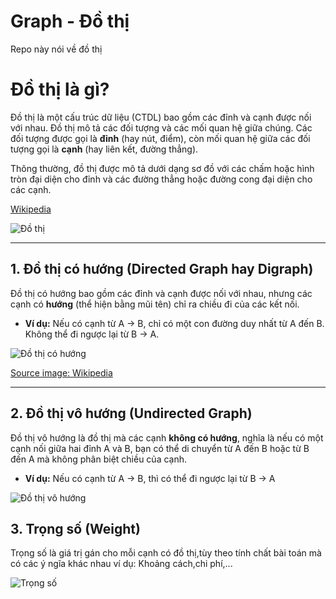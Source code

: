 # Graph - Đồ thị
Repo này nói về đồ thị
# **Đồ thị** là gì?
Đồ thị là một cấu trúc dữ liệu (CTDL) bao gồm các đỉnh và cạnh được nối với nhau. Đồ thị mô tả các đối tượng và các mối quan hệ giữa chúng. Các đối tượng được gọi là **đỉnh** (hay nút, điểm), còn mối quan hệ giữa các đối tượng gọi là **cạnh** (hay liên kết, đường thẳng).

Thông thường, đồ thị được mô tả dưới dạng sơ đồ với các chấm hoặc hình tròn đại diện cho đỉnh và các đường thẳng hoặc đường cong đại diện cho các cạnh.

[Wikipedia](https://en.wikipedia.org/wiki/Graph_(discrete_mathematics)#:~:text=a%20graph%20is,for%20the%20edges.)

![Đồ thị](https://files.catbox.moe/r42dar.png)

---

## 1. Đồ thị có hướng (Directed Graph hay Digraph)

Đồ thị có hướng bao gồm các đỉnh và cạnh được nối với nhau, nhưng các cạnh có **hướng** (thể hiện bằng mũi tên) chỉ ra chiều đi của các kết nối. 

- **Ví dụ:** Nếu có cạnh từ A -> B, chỉ có một con đường duy nhất từ A đến B. Không thể đi ngược lại từ B -> A.

![Đồ thị có hướng](https://files.catbox.moe/zrqxas.png)

[Source image: Wikipedia](https://vi.wikipedia.org/wiki/%C4%90%E1%BB%93_th%E1%BB%8B_(l%C3%BD_thuy%E1%BA%BFt_%C4%91%E1%BB%93_th%E1%BB%8B)#%C4%90%E1%BB%93_th%E1%BB%8B_c%C3%B3_h%C6%B0%E1%BB%9Bng)

---

## 2. Đồ thị vô hướng (Undirected Graph)

Đồ thị vô hướng là đồ thị mà các cạnh **không có hướng**, nghĩa là nếu có một cạnh nối giữa hai đỉnh A và B, bạn có thể di chuyển từ A đến B hoặc từ B đến A mà không phân biệt chiều của cạnh.
- **Ví dụ:** Nếu có cạnh từ A -> B, thì có thể đi ngược lại từ B -> A

![Đồ thị vô hướng](https://files.catbox.moe/bqv8ak.png)

## 3. Trọng số (Weight)
Trọng số là giá trị gán cho mỗi cạnh có đồ thị,tùy theo tính chất bài toán mà có các ý ngĩa khác nhau ví dụ: Khoảng cách,chi phí,...

![Trọng số](https://files.catbox.moe/v5w2ew.png)

